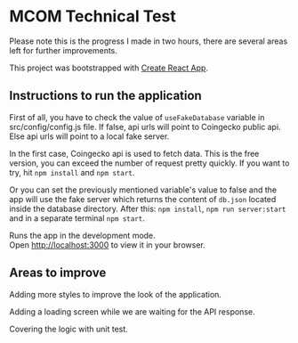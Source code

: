 # MCOM Technical Test

Please note this is the progress I made in two hours, there are several areas left for further improvements.

This project was bootstrapped with [Create React App](https://github.com/facebook/create-react-app).

## Instructions to run the application

First of all, you have to check the value of `useFakeDatabase` variable in src/config/config.js file. If false, api urls will point to Coingecko public api. Else api urls will point to a local fake server.

In the first case, Coingecko api is used to fetch data. This is the free version, you can exceed the number of request pretty quickly. If you want to try, hit `npm install` and `npm start`.

Or you can set the previously mentioned variable's value to false and the app will use the fake server which returns the content of `db.json` located inside the database directory. After this: `npm install`, `npm run server:start` and in a separate terminal `npm start`.

Runs the app in the development mode.\
Open [http://localhost:3000](http://localhost:3000) to view it in your browser.

## Areas to improve

Adding more styles to improve the look of the application.

Adding a loading screen while we are waiting for the API response.

Covering the logic with unit test.